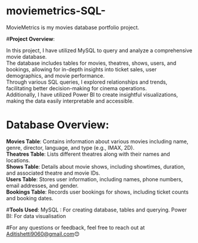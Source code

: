 # **moviemetrics-SQL**-

MovieMetrics is my movies database portfolio project.

#**Project Overview**:

In this project, I have utilized MySQL to query and analyze a comprehensive movie database.   
The database includes tables for movies, theatres, shows, users, and bookings, allowing for in-depth insights into ticket sales, user demographics, and movie performance.   
Through various SQL queries, I explored relationships and trends, facilitating better decision-making for cinema operations.  
Additionally, I have utilized Power BI to create insightful visualizations, making the data easily interpretable and accessible.  

# **Database Overview**:
**Movies Table**: Contains information about various movies including name, genre, director, language, and type (e.g., IMAX, 2D).  
**Theatres Table**: Lists different theatres along with their names and locations.  
**Shows Table**: Details about movie shows, including showtimes, duration, and associated theatre and movie IDs.  
**Users Table**: Stores user information, including names, phone numbers, email addresses, and gender.  
**Bookings Table**: Records user bookings for shows, including ticket counts and booking dates.  


#**Tools Used**: 
MySQL : For creating database, tables and querying.
Power BI: For data visualisation


#For any questions or feedback, feel free to reach out at Aditishetti9060@gmail.com😊


